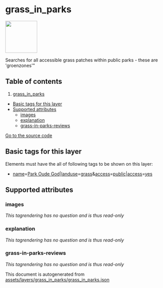 

 grass_in_parks 
================



<img src='https://mapcomplete.osm.be/./assets/themes/playgrounds/playground.svg' height="100px"> 

Searches for all accessible grass patches within public parks - these are 'groenzones'"




## Table of contents

1. [grass_in_parks](#grass_in_parks)
  - [Basic tags for this layer](#basic-tags-for-this-layer)
  - [Supported attributes](#supported-attributes)
    + [images](#images)
    + [explanation](#explanation)
    + [grass-in-parks-reviews](#grass-in-parks-reviews)








[Go to the source code](../assets/layers/grass_in_parks/grass_in_parks.json)



 Basic tags for this layer 
---------------------------



Elements must have the all of following tags to be shown on this layer:



  - <a href='https://wiki.openstreetmap.org/wiki/Key:name' target='_blank'>name</a>=<a href='https://wiki.openstreetmap.org/wiki/Tag:name%3DPark Oude God' target='_blank'>Park Oude God</a>|<a href='https://wiki.openstreetmap.org/wiki/Key:landuse' target='_blank'>landuse</a>=<a href='https://wiki.openstreetmap.org/wiki/Tag:landuse%3Dgrass' target='_blank'>grass</a>&<a href='https://wiki.openstreetmap.org/wiki/Key:access' target='_blank'>access</a>=<a href='https://wiki.openstreetmap.org/wiki/Tag:access%3Dpublic' target='_blank'>public</a>|<a href='https://wiki.openstreetmap.org/wiki/Key:access' target='_blank'>access</a>=<a href='https://wiki.openstreetmap.org/wiki/Tag:access%3Dyes' target='_blank'>yes</a>




 Supported attributes 
----------------------





### images 



_This tagrendering has no question and is thus read-only_





### explanation 



_This tagrendering has no question and is thus read-only_





### grass-in-parks-reviews 



_This tagrendering has no question and is thus read-only_

 

This document is autogenerated from [assets/layers/grass_in_parks/grass_in_parks.json](https://github.com/pietervdvn/MapComplete/blob/develop/assets/layers/grass_in_parks/grass_in_parks.json)